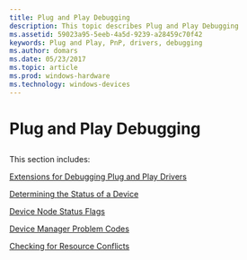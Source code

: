 ```yaml
---
title: Plug and Play Debugging
description: This topic describes Plug and Play Debugging
ms.assetid: 59023a95-5eeb-4a5d-9239-a28459c70f42
keywords: Plug and Play, PnP, drivers, debugging
ms.author: domars
ms.date: 05/23/2017
ms.topic: article
ms.prod: windows-hardware
ms.technology: windows-devices
---
```


# Plug and Play Debugging


## <span id="ddk_plug_and_play_debugging_dbg"></span><span id="DDK_PLUG_AND_PLAY_DEBUGGING_DBG"></span>


This section includes:

[Extensions for Debugging Plug and Play Drivers](extensions-for-debugging-plug-and-play-drivers.md)

[Determining the Status of a Device](determining-the-status-of-a-device.md)

[Device Node Status Flags](device-node-status-flags.md)

[Device Manager Problem Codes](important-breakpoints-for-analyzing-reproducible-problems.md)

[Checking for Resource Conflicts](checking-for-resource-conflicts.md)

 

 





